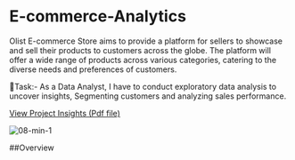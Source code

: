 # E-commerce-Analytics
   Olist E-commerce Store aims to provide a platform for sellers to showcase and sell their products to customers across the globe. The platform will offer a wide range of products across various categories, catering to the diverse needs and preferences of customers.

🎯Task:- As a Data Analyst, I have to conduct exploratory data analysis to uncover insights, Segmenting customers and analyzing sales performance.

   [View Project Insights (Pdf file)](https://drive.google.com/file/d/1-vCQKsuiUmiJ4hfi8if1I46dYdkzO3lR/view?usp=sharing)
   
![08-min-1](https://github.com/shraddhasangave99/E-commerce-Analytics/assets/153710836/f91a92ce-f1a9-4d0a-a9ff-70183f360b6c)

##Overview
